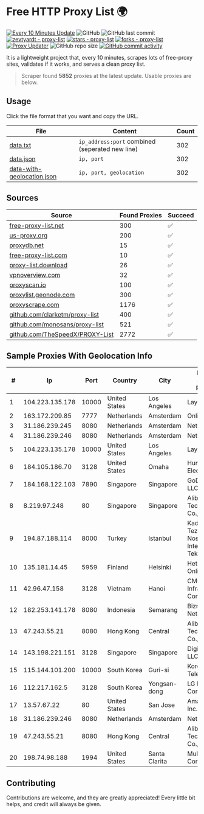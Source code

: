 
# Free HTTP Proxy List 🌍

[![Every 10 Minutes Update](https://github.com/mertguvencli/http-proxy-list/actions/workflows/main.yml/badge.svg?branch=main)](https://github.com/mertguvencli/http-proxy-list/actions/workflows/main.yml)
![GitHub](https://img.shields.io/github/license/mertguvencli/http-proxy-list)
![GitHub last commit](https://img.shields.io/github/last-commit/mertguvencli/http-proxy-list)
[![zevtyardt - proxy-list](https://img.shields.io/static/v1?label=zevtyardt&message=proxy-list&color=blue&logo=github)](https://github.com/zevtyardt/proxy-list "Go to GitHub repo")
[![stars - proxy-list](https://img.shields.io/github/stars/zevtyardt/proxy-list?style=social)](https://github.com/zevtyardt/proxy-list)
[![forks - proxy-list](https://img.shields.io/github/forks/zevtyardt/proxy-list?style=social)](https://github.com/zevtyardt/proxy-list)
[![Proxy Updater](https://github.com/zevtyardt/proxy-list/workflows/Proxy%20Updater/badge.svg)](https://github.com/zevtyardt/proxy-list/actions?query=workflow:"Proxy+Updater")
![GitHub repo size](https://img.shields.io/github/repo-size/zevtyardt/proxy-list)
[![GitHub commit activity](https://img.shields.io/github/commit-activity/m/zevtyardt/proxy-list?logo=commits)](https://github.com/zevtyardt/proxy-list/commits/main)

It is a lightweight project that, every 10 minutes, scrapes lots of free-proxy sites, validates if it works, and serves a clean proxy list.

> Scraper found **5852** proxies at the latest update. Usable proxies are below.

## Usage

Click the file format that you want and copy the URL.

|File|Content|Count|
|----|-------|-----|
|[data.txt](https://raw.githubusercontent.com/mertguvencli/http-proxy-list/main/proxy-list/data.txt)|`ip_address:port` combined (seperated new line)|302|
|[data.json](https://raw.githubusercontent.com/mertguvencli/http-proxy-list/main/proxy-list/data.json)|`ip, port`|302|
|[data-with-geolocation.json](https://raw.githubusercontent.com/mertguvencli/http-proxy-list/main/proxy-list/data-with-geolocation.json)|`ip, port, geolocation`|302|

## Sources

|Source|Found Proxies|Succeed|
|------|-------------|-------|
|[free-proxy-list.net](https://free-proxy-list.net)|300|✅|
|[us-proxy.org](https://www.us-proxy.org)|200|✅|
|[proxydb.net](http://proxydb.net)|15|✅|
|[free-proxy-list.com](https://free-proxy-list.com/?page=&port=&type%5B%5D=http&type%5B%5D=https&up_time=0&search=Search)|10|✅|
|[proxy-list.download](https://www.proxy-list.download/HTTP)|26|✅|
|[vpnoverview.com](https://vpnoverview.com/privacy/anonymous-browsing/free-proxy-servers)|32|✅|
|[proxyscan.io](https://www.proxyscan.io)|100|✅|
|[proxylist.geonode.com](https://proxylist.geonode.com/api/proxy-list?limit=300&page=1&sort_by=lastChecked&sort_type=desc&protocols=http,https)|300|✅|
|[proxyscrape.com](https://api.proxyscrape.com/v2/?request=displayproxies&protocol=http&timeout=10000&country=all&ssl=all&anonymity=all)|1176|✅|
|[github.com/clarketm/proxy-list](https://raw.githubusercontent.com/clarketm/proxy-list/master/proxy-list-raw.txt)|400|✅|
|[github.com/monosans/proxy-list](https://raw.githubusercontent.com/monosans/proxy-list/main/proxies/http.txt)|521|✅|
|[github.com/TheSpeedX/PROXY-List](https://raw.githubusercontent.com/TheSpeedX/PROXY-List/master/http.txt)|2772|✅|


## Sample Proxies With Geolocation Info

|#|Ip|Port|Country|City|Internet Service Provider|
|-|--|----|-------|----|-------------------------|
|1|104.223.135.178|10000|United States|Los Angeles|LayerHost|
|2|163.172.209.85|7777|Netherlands|Amsterdam|Online SAS NL|
|3|31.186.239.245|8080|Netherlands|Amsterdam|NetSkope Inc|
|4|31.186.239.246|8080|Netherlands|Amsterdam|NetSkope Inc|
|5|104.223.135.178|10000|United States|Los Angeles|LayerHost|
|6|184.105.186.70|3128|United States|Omaha|Hurricane Electric LLC|
|7|184.168.122.103|7890|Singapore|Singapore|GoDaddy.com, LLC|
|8|8.219.97.248|80|Singapore|Singapore|Alibaba (US) Technology Co., Ltd.|
|9|194.87.188.114|8000|Turkey|Istanbul|Kadir Huseyin Tezcan Nosspeed Internet Teknolojileri|
|10|135.181.14.45|5959|Finland|Helsinki|Hetzner Online GmbH|
|11|42.96.47.158|3128|Vietnam|Hanoi|CMC Telecom Infrastructure Company|
|12|182.253.141.178|8080|Indonesia|Semarang|Biznet Networks|
|13|47.243.55.21|8080|Hong Kong|Central|Alibaba (US) Technology Co., Ltd.|
|14|143.198.221.151|3128|Singapore|Singapore|DigitalOcean, LLC|
|15|115.144.101.200|10000|South Korea|Guri-si|Korea Telecom|
|16|112.217.162.5|3128|South Korea|Yongsan-dong|LG DACOM Corporation|
|17|13.57.67.22|80|United States|San Jose|Amazon.com, Inc.|
|18|31.186.239.246|8080|Netherlands|Amsterdam|NetSkope Inc|
|19|47.243.55.21|8080|Hong Kong|Central|Alibaba (US) Technology Co., Ltd.|
|20|198.74.98.188|1994|United States|Santa Clarita|Multacom Corporation|



## Contributing

Contributions are welcome, and they are greatly appreciated! Every
little bit helps, and credit will always be given.

